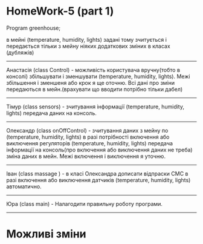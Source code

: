 # HomeWork-5 (part 1)
Program greenhouse;

в мейні (temperature, humidity, lights) задані тому зчитується і передається тільки з мейну ніяких додаткових зміних в класах (дубляжів)
_______________________________________________
Анастасія (class Сontrol) - можливість користувача вручну(тобто в консолі) збільшувати і зменшувати (temperature, humidity, lights). Межі збільшення і зменшеня або крок я ще оточню. Всі дані про зміни передаються в мейн.(врахувати що вводити потрібно тільки дабел)
_______________________________________________
Тімур (class sensors) - зчитування інформації (temperature, humidity, lights) передача даних на консоль. 
_______________________________________________
Олександр (class onOffСontrol) - зчитування даних з мейну по (temperature, humidity, lights) в разі потрібності включення або виключення регуляторів (temperature, humidity, lights) передача інформації на консоль(про включення або виключення даних не треба) зміна даних в мейн. Межі включення і виключення я уточню.
______________________________________________
Іван (class massаge ) - в класі Олександра дописати відпраски СМС в разі включення або виключення датчиків (temperature, humidity, lights) автоматично.  
______________________________________________
Юра (class main) - Налагодити правильну роботу програми.
______________________________________________
# Можливі зміни  

